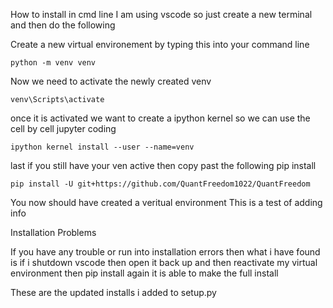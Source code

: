 How to install in cmd line
I am using vscode so just create a new terminal and then do the following

Create a new virtual environement by typing this into your command line
```
python -m venv venv
```
Now we need to activate the newly created venv
```
venv\Scripts\activate
```
once it is activated we want to create a ipython kernel so we can use the cell by cell jupyter coding
```
ipython kernel install --user --name=venv
```
last if you still have your ven active then copy past the following pip install
```
pip install -U git+https://github.com/QuantFreedom1022/QuantFreedom
```
You now should have created a veritual environment
This is a test of adding info

Installation Problems

If you have any trouble or run into installation errors then what i have found is if i shutdown vscode then open it back up and then reactivate my virtual environment then pip install again it is able to make the full install

These are the updated installs i added to setup.py
